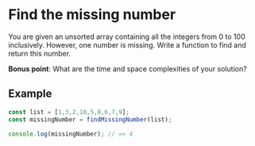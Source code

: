 # Find the missing number

You are given an unsorted array containing all the integers from 0 to 100 inclusively. However, one number is missing. Write a function to find and return this number.

**Bonus point**: What are the time and space complexities of your solution?

## Example

```js
const list = [1,3,2,10,5,8,6,7,9];
const missingNumber = findMissingNumber(list);

console.log(missingNumber); // => 4
```